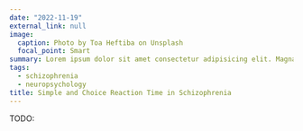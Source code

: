 ```yaml
---
date: "2022-11-19"
external_link: null
image:
  caption: Photo by Toa Heftiba on Unsplash
  focal_point: Smart
summary: Lorem ipsum dolor sit amet consectetur adipisicing elit. Magnam, eius.
tags:
  - schizophrenia
  - neuropsychology
title: Simple and Choice Reaction Time in Schizophrenia
---
```


TODO:
